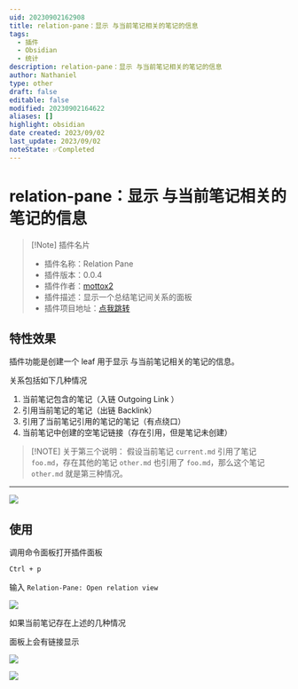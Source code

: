 ```yaml
---
uid: 20230902162908
title: relation-pane：显示 与当前笔记相关的笔记的信息
tags:
  - 插件
  - Obsidian
  - 统计
description: relation-pane：显示 与当前笔记相关的笔记的信息
author: Nathaniel
type: other
draft: false
editable: false
modified: 20230902164622
aliases: []
highlight: obsidian
date created: 2023/09/02
last_update: 2023/09/02
noteState: ✅Completed
---
```


# relation-pane：显示 与当前笔记相关的笔记的信息

> [!Note] 插件名片
> - 插件名称：Relation Pane
> - 插件版本：0.0.4
> - 插件作者：[mottox2](https://mottox2.com/)
> - 插件描述：显示一个总结笔记间关系的面板
> - 插件项目地址：[点我跳转](https://github.com/mottox2/obsidian-relation-pane)

## 特性效果

插件功能是创建一个 leaf 用于显示 与当前笔记相关的笔记的信息。

关系包括如下几种情况

1. 当前笔记包含的笔记（入链 Outgoing Link ）
2. 引用当前笔记的笔记（出链 Backlink）
3. 引用了当前笔记引用的笔记的笔记（有点绕口）
4. 当前笔记中创建的空笔记链接（存在引用，但是笔记未创建）

 > [!NOTE] 关于第三个说明：
 > 假设当前笔记 `current.md` 引用了笔记 `foo.md`，存在其他的笔记 `other.md` 也引用了 `foo.md`，那么这个笔记 `other.md` 就是第三种情况。
 >

****

![](image-20230902162708111.png)

## 使用

调用命令面板打开插件面板

 ```bash
Ctrl + p 
``` 

输入 `Relation-Pane: Open relation view`

![](image-20230902161625708.png)

如果当前笔记存在上述的几种情况

面板上会有链接显示

![](image-20230902162647798.png)

![](image-20230902162727949.png)
